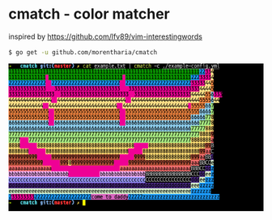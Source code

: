 # cmatch - color matcher
inspired by https://github.com/lfv89/vim-interestingwords

```bash
$ go get -u github.com/morentharia/cmatch                                                                                          <<<
```

![exmaple](/img/example_smile.png)
